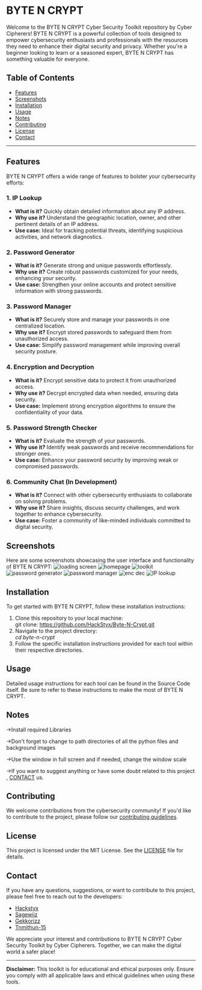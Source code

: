 # BYTE N CRYPT

Welcome to the BYTE N CRYPT Cyber Security Toolkit repository by Cyber Cipherers! BYTE N CRYPT is a powerful collection of tools designed to empower cybersecurity enthusiasts and professionals with the resources they need to enhance their digital security and privacy. Whether you're a beginner looking to learn or a seasoned expert, BYTE N CRYPT has something valuable for everyone.

## Table of Contents
- [Features](#features)
- [Screenshots](#screenshots)
- [Installation](#installation)
- [Usage](#usage)
- [Notes](#notes)
- [Contributing](#contributing)
- [License](#license)
- [Contact](#contact)

---

## Features

BYTE N CRYPT offers a wide range of features to bolster your cybersecurity efforts:

### 1. IP Lookup
- **What is it?** Quickly obtain detailed information about any IP address.
- **Why use it?** Understand the geographic location, owner, and other pertinent details of an IP address.
- **Use case:** Ideal for tracking potential threats, identifying suspicious activities, and network diagnostics.

### 2. Password Generator
- **What is it?** Generate strong and unique passwords effortlessly.
- **Why use it?** Create robust passwords customized for your needs, enhancing your security.
- **Use case:** Strengthen your online accounts and protect sensitive information with strong passwords.

### 3. Password Manager
- **What is it?** Securely store and manage your passwords in one centralized location.
- **Why use it?** Encrypt stored passwords to safeguard them from unauthorized access.
- **Use case:** Simplify password management while improving overall security posture.

### 4. Encryption and Decryption
- **What is it?** Encrypt sensitive data to protect it from unauthorized access.
- **Why use it?** Decrypt encrypted data when needed, ensuring data security.
- **Use case:** Implement strong encryption algorithms to ensure the confidentiality of your data.

### 5. Password Strength Checker
- **What is it?** Evaluate the strength of your passwords.
- **Why use it?** Identify weak passwords and receive recommendations for stronger ones.
- **Use case:** Enhance your password security by improving weak or compromised passwords.

### 6. Community Chat (In Development)
- **What is it?** Connect with other cybersecurity enthusiasts to collaborate on solving problems.
- **Why use it?** Share insights, discuss security challenges, and work together to enhance cybersecurity.
- **Use case:** Foster a community of like-minded individuals committed to digital security.

## Screenshots

Here are some screenshots showcasing the user interface and functionality of BYTE N CRYPT:
![loading screen](https://github.com/HackStyx/Byte-N-Crypt/assets/137396151/54cde34d-fb0d-44c2-a661-8e0a36b32e32)
![homepage](https://github.com/HackStyx/Byte-N-Crypt/assets/137396151/7a360e65-7a90-4569-85a5-a2da1921d471)
![toolkit](https://github.com/HackStyx/Byte-N-Crypt/assets/137396151/3d529372-e3ac-4c9f-8e93-4457c2430f85)
![password generator](https://github.com/HackStyx/Byte-N-Crypt/assets/137396151/c9d1e748-6fbe-4639-91cb-828a94c3fed5)
![password manager](https://github.com/HackStyx/Byte-N-Crypt/assets/137396151/6017224e-d44a-4a60-914b-b2ccc15fbdff)
![enc dec ](https://github.com/HackStyx/Byte-N-Crypt/assets/137396151/5b4a9f18-372b-439b-b042-8377923601da)
![IP lookup](https://github.com/HackStyx/Byte-N-Crypt/assets/137396151/e50c42d8-fd4c-4121-9f58-1d7d5b91deeb)



## Installation

To get started with BYTE N CRYPT, follow these installation instructions:

1. Clone this repository to your local machine:                    
   git clone: https://github.com/HackStyx/Byte-N-Crypt.git
2. Navigate to the project directory:                              
       _cd byte-n-crypt_
3. Follow the specific installation instructions provided for each tool within their respective directories.

## Usage

Detailed usage instructions for each tool can be found in the Source Code itself. Be sure to refer to these instructions to make the most of BYTE N CRYPT.

## Notes

->Install required Libraries

->Don't forget to change to path directories of all the python     files and background images

->Use the window in full screen and if needed, change the window  scale

->If you want to suggest anything or have some doubt related to this project , [CONTACT](CONTACT.md) us.



## Contributing

We welcome contributions from the cybersecurity community! If you'd like to contribute to the project, please follow our [contributing guidelines](CONTRIBUTING.md).

## License

This project is licensed under the MIT License. See the [LICENSE](LICENSE) file for details.

## Contact

If you have any questions, suggestions, or want to contribute to this project, please feel free to reach out to the developers:

- [Hackstyx](https://github.com/hackstyx)
- [Sagewiiz](https://github.com/sagewiiz)
- [Gekkorizz](https://github.com/gekkorizz)
- [Tnmithun-15](https://github.com/tnmithun-15)

We appreciate your interest and contributions to BYTE N CRYPT Cyber Security Toolkit by Cyber Cipherers. Together, we can make the digital world a safer place!

---

**Disclaimer:** This toolkit is for educational and ethical purposes only. Ensure you comply with all applicable laws and ethical guidelines when using these tools.
